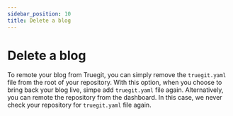 ```yaml
---
sidebar_position: 10
title: Delete a blog
---
```


# Delete a blog

To remote your blog from Truegit, you can simply remove the `truegit.yaml` file from the root of your repository. With this option, when you choose to bring back your blog live, simpe add `truegit.yaml` file again. Alternatively, you can remote the repository from the dashboard. In this case, we never check your repository for `truegit.yaml` file again.
